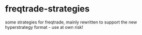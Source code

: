 # freqtrade-strategies
some strategies for freqtrade, mainly rewritten to support the new hyperstrategy format - use at own risk!
